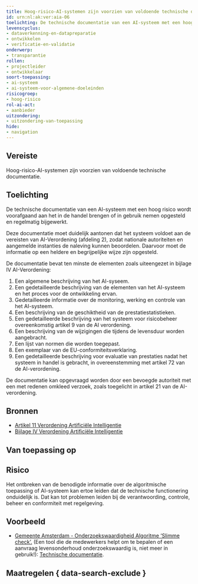 ```yaml
---
title: Hoog-risico-AI-systemen zijn voorzien van voldoende technische documentatie.
id: urn:nl:ak:ver:aia-06
toelichting: De technische documentatie van een AI-systeem met een hoog risico wordt opgesteld voordat dit systeem in de handel wordt gebracht of in gebruik wordt gesteld, en wordt geactualiseerd.
levenscyclus: 
- dataverkenning-en-datapreparatie
- ontwikkelen
- verificatie-en-validatie
onderwerp:
- transparantie
rollen:
- projectleider
- ontwikkelaar
soort-toepassing:
- ai-systeem
- ai-systeem-voor-algemene-doeleinden
risicogroep:
- hoog-risico
rol-ai-act:
- aanbieder
uitzondering: 
- uitzondering-van-toepassing
hide:
- navigation
---
```


<!-- tags -->
## Vereiste

Hoog-risico-AI-systemen zijn voorzien van voldoende technische documentatie.

## Toelichting 

De technische documentatie van een AI-systeem met een hoog risico wordt voorafgaand aan het in de handel brengen of in gebruik nemen opgesteld en regelmatig bijgewerkt.

Deze documentatie moet duidelijk aantonen dat het systeem voldoet aan de vereisten van AI-Verordening (afdeling 2), zodat nationale autoriteiten en aangemelde instanties de naleving kunnen beoordelen. Daarvoor moet de informatie op een heldere en begrijpelijke wijze zijn opgesteld. 

De documentatie bevat ten minste de elementen zoals uiteengezet in bijlage IV AI-Verordening:

1. Een algemene beschrijving van het AI-syseem.
2. Een gedetailleerde beschrijving van de elementen van het AI-systeem en het proces voor de ontwikkeling ervan.
3. Gedetailleerde informatie over de monitoring, werking en controle van het AI-systeem.
4. Een beschrijving van de geschiktheid van de prestatiestatistieken.
5. Een gedetailleerde beschrijving van het systeem voor risicobeheer overeenkomstig artikel 9 van de AI verordening.
6. Een beschrijving van de wijzigingen die tijdens de levensduur worden aangebracht.
7. Een lijst van normen die worden toegepast.
8. Een exemplaar van de EU-conformiteitsverklaring.
9. Een gedetailleerde beschrijving voor evaluatie van prestaties nadat het systeem in handel is gebracht, in overeenstemming met artikel 72 van de AI-verordening.

De documentatie kan opgevraagd worden door een bevoegde autoriteit met een met redenen omkleed verzoek, zoals toegelicht in artikel 21 van de AI-verordening.

## Bronnen 

- [Artikel 11 Verordening Artificiële Intelligentie](https://eur-lex.europa.eu/legal-content/NL/TXT/HTML/?uri=OJ:L_202401689#d1e3472-1-1)
- [Bijlage IV Verordening Artificiële Intelligentie](https://eur-lex.europa.eu/legal-content/NL/TXT/HTML/?uri=OJ:L_202401689#d1e38-130-1)

## Van toepassing op 
<!-- tags-ai-act --> 


## Risico 

Het ontbreken van de benodigde informatie over de algoritmische toepassing of AI-systeem kan ertoe leiden dat de technische functionering onduidelijk is.
Dat kan tot problemen leiden bij de verantwoording, controle, beheer en conformiteit met regelgeving.

## Voorbeeld

- [Gemeente Amsterdam - Onderzoekswaardigheid Algoritme ‘Slimme check’.](https://algoritmeregister.amsterdam.nl/onderzoekswaardigheid-slimme-check-levensonderhoud) (Een tool die de medewerkers helpt om te bepalen of een aanvraag levensonderhoud onderzoekswaardig is, niet meer in gebruik!): [Technische documentatie](https://algoritmeregister.amsterdam.nl/wp-content/plugins/saidot-integratorv2/proxy.php?url=P1c2E359y68SOmognA619o9tSTZPTJBsuAeVyceDdziFqCFpy1jBySAFMdGkM7ZSB7BYxwEyjCiSbTyh2Ttp9Bq3GLs4K0TVs2WlJQ7wigQGZxPTt%2BqfoDCXrP8yalTikxMq27OWaMwomYK8K%2BQmLYVma2a2fHSqmRRnOWIiWxn4ZSoo%2FC0bay8kAT43CNX4U062eZgy9O3%2FTyx90ajh6Gtg%2FLgPPbARffQjQs%2F2mmNK3MZnEpl8jVDlLqqD00gdnOkN3A0T4fdti%2FR2HfOpelj%2F%2BSM4PfzLy49BTPHlyHDX87JSEltqgW4RjlcVE6sg).

## Maatregelen { data-search-exclude } 

<!-- list_maatregelen vereiste/aia-06-technische-documentatie no-search no-onderwerp no-rol no-levenscyclus -->
